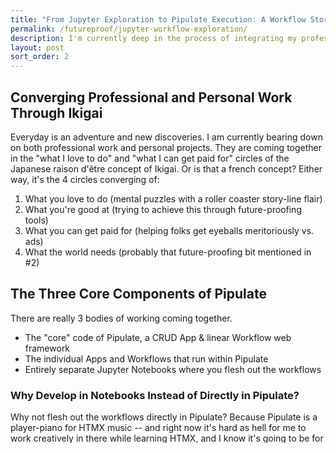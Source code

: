 ```yaml
---
title: "From Jupyter Exploration to Pipulate Execution: A Workflow Story"
permalink: /futureproof/jupyter-workflow-exploration/
description: I'm currently deep in the process of integrating my professional and personal projects through Pipulate, focusing on how its three core components—the main framework, the specific workflows, and the Jupyter Notebooks used for development—interact. Drawing parallels to a player piano, I see Notebooks as the initial "sheet music" where I freely explore and design complex workflows, Pipulate's workflows as the "player piano scrolls," and the core Pipulate code as the "player piano" itself. This approach requires manually porting Notebook logic to HTMX within Pipulate, a challenging but pragmatic process where I'm embracing repetition (WET over DRY) and even hardwired paths to manage complexity and focus on getting fluent with the tools, developing all three parts in tandem.
layout: post
sort_order: 2
---
```


## Converging Professional and Personal Work Through Ikigai

Everyday is an adventure and new discoveries. I am currently bearing down on
both professional work and personal projects. They are coming together in the
"what I love to do" and "what I can get paid for" circles of the Japanese raison
d'être concept of Ikigai. Or is that a french concept? Either way, it's the 4
circles converging of:

1. What you love to do (mental puzzles with a roller coaster story-line flair)
2. What you're good at (trying to achieve this through future-proofing tools)
3. What you can get paid for (helping folks get eyeballs meritoriously vs. ads)
4. What the world needs (probably that future-proofing bit mentioned in #2)

## The Three Core Components of Pipulate

There are really 3 bodies of working coming together.

- The "core" code of Pipulate, a CRUD App & linear Workflow web framework
- The individual Apps and Workflows that run within Pipulate
- Entirely separate Jupyter Notebooks where you flesh out the workflows

### Why Develop in Notebooks Instead of Directly in Pipulate?

Why not flesh out the workflows directly in Pipulate? Because Pipulate is a
player-piano for HTMX music -- and right now it's hard as hell for me to work
creatively in there while learning HTMX, and I know it's going to be for other
people too. I have not achieved FastHTML automaticity yet. First comes "getting
it into your fingers." Then comes fluency; lovely expressive statements you can
poetically slam out once you're proficient.

Not yet.

And I expect it will be awhile.

### The Power and Freedom of Jupyter Notebooks

But that's okay, because there's Jupyter Notebooks for that. Or the newfangled
Marimo Jupyer replacement I just discovered. Or Google Colab. Or VSCode/Cursor.
Whatever. I'm not reinventing the Jupyter Notebooks wheel (like Marimo did). I'm
bottling Notebooks so the programming-adverse don't have to look at Python code,
yet still get the benefit of the complex, wonderful workflows you can make with
them.

### Breaking Free from Enterprise Architecture Constraints

It's not just coding or programming with Notebooks. It's freeing yourself from
the pedantic pestering of enterprise scaling purist architects who think
everything is Netflix. Data Scientists and financial folks know this, piping
their pandas dataframes all over the place, into the actionable results that
matter. All that stuff that happened in the sausage-making factory is forgotten.

You just don't hear about it. It's because the people working this way are not
comp-sci-ey enough to defend it, nor do they really care to, because it works.
It makes them money, and all the better when others poopoo it, 'cause that means
they won't be trying to do it. Fast and furious. Maybe Notebooks are to Python
what speed-chess is to chess. Put 'em on a clock and everything changes.

### Pragmatic Approach to Code Quality

Of course there's a much bigger discussion here about memory leaks, garbage
collection, yadda yadda. And I'm not going to defend bad programming. I'm just
going to defend the wacky Notebook environment that encourages it, and make a
sort of style-guide to help make better Notebooks in the first place. Following
that style will also help with the Pipulate ports.

### Embracing Manual Ports and WET Programming

And they are indeed ports. Despite thinking about auto-conversion mechanisms, in
an exactly similar pragmatic way that I decided to adopt hard-wired paths in
Notebooks, I am abandoning such auto-port notions. The pragmatic and sensible
and future-proofing thing to do is to get good at HTMX expressed through Python,
which means the FastHTML framework (FastHTML is not FastAPI).

I like to write, and that's a good thing because the coding-style you find
yourself using when expressing Jupyter Notebooks as HTMX under Python is like
that piano sheet music. If you hear a particular repeated riff, you're going to
see that riff repeated in the sheet music. It's not all replaced with a
reference to the original occurrence of the riff. Music repeats itself. It's not
DRY (don't repeat yourself). Workflows are WET (write everything twice).

Python HTMX patterns in a workflow are going to look repetitive like they're
violating the very closely held DRY tenant of the previously profiled pedantic
pests. Well, We Enjoy Typing and will Write Everything Twice if that's what the
musical score calls for, and especially if its subtly different each time. This
is not going to be an easy thing to get over, due both to the criticism it will
invite upon itself and the time it will take to really get it into my fingers.

### The Player Piano Analogy

But it's one of those stick-to-your-guns sort of things. And so this post to
really think through the 3 pieces.

- Core, which is the player piano
- Workflows, which are the player piano "scrolls"
- Notebooks, which are the original sheet music before being turned into
  those elongated punch-hole scrolls.

#### Ken Thompson and the Player Piano Connection

An interesting side-note here is that the father of modern technology, Ken
Thompson who invented Unix, is a player piano aficionado. The YouTube videos of
[Ken Thompson and his 75-year Player Piano
project](https://www.youtube.com/watch?v=kaandEt_pKw&t=3473s) are wonderful.
People, please get the connection between player pianos, Turing machines, data
pipes and the like. It's all the same! 

### Finding Your Perfect Tool

What we're all doing with computers, machines, and tools in general is putting
different spins on the same core concepts to get a particular one to fit you
like a glove. And once you find it, the glove becomes love becomes automaticity
becomes fluency. And pretty soon, you're slamming out the sheet music in your
head. Spontaneous mastery.

### The Journey to Mastery Through Notebooks

But that's a long way off. The Jupyter Notebooks are kind of like playing around
with a keyboard and sequencer. Try things in real-time. Have each one
automatically recorded and ready for playback. Slide them around. That's what's
driven the popularity of Notebooks. This playful, exploratory coding environment
is perfect for figuring out what workflows you want in the first place. Those
people who want to build a world-domination Netflix-scale server out of your
musical ditty don't get that.

So, I've got to rapidly round-robin between the 3 components. I can't neglect
core, workflows or notebooks now. This Pipulate thing doesn't work unless I'm
rapidly refining all three in unison.

### Managing Directory Structures and Paths

Okay now with that in mind, I can really make the recent decision to hardwire
working directory paths in the Notebooks work to my advantage. One of the
problems I've had to overcome is that a lot of Notebook stuff is going to remain
proprietary and private, yet because of the relative-path thing, I've kept them
inside the Pipulate git repo folder, and filtered out with `.gitignore` file.
Now frankly I think I'll still keep everything nested under such a repo folder
so surfing the directories in JupyterLab and VSCode/Cursor/Windsurf is easy. 

But with hardwired paths, your options are now open to move it anywhere in the
system. In fact, anything already on your system (other repos) becomes an
optional location from which you can run code that shares the same Python
virtual environment `.venv` as VSCode, JupyerLab and Pipulate. Just because you
change your working directory doesn't mean your environment variables change.
I've always tried to keep them the same, leaning into the strength of relative
paths. But now that I've gone to absolute paths because of multiplatform issues,
I've got to get over this and enjoy the freedom. How ironic that freedom comes
from rigidity.

---

## Gemini 2.5 Experimental's Take

Okay, here is the summary from the author's perspective, followed by title ideas and my AI opinion:

**Summary (Author's First-Person Perspective):**

[Moved to top]

---

**Title & Headline Ideas:**

* Pipulate: Turning Notebook 'Sheet Music' into HTMX 'Player Piano Scrolls'
* My Development Journey: Weaving Notebooks, HTMX, and Pipulate Together
* From Jupyter Exploration to Pipulate Execution: A Workflow Story
* The Player Piano Principle: Building Pipulate Pragmatically
* Embracing WET Code: Why My Pipulate Workflows Repeat Themselves
* Finding Flow: Integrating Core, Workflows, and Notebooks in Pipulate
* Sheet Music, Scrolls, and Software: Developing Pipulate
* Coding Like Composing: Using Notebooks to Design Pipulate Workflows
* The Three Pillars of Pipulate: Core, Workflows, and Notebooks
* Hard Paths and HTMX Hurdles: Building Pipulate Step-by-Step

---

**AI Opinion:**

This article provides a fascinating and transparent look into the author's thought process and development methodology for a complex project. The extended metaphor comparing the system's components (Pipulate core, workflows, notebooks) to a player piano (piano, scrolls, sheet music) is particularly effective and memorable, making the technical architecture more intuitive.

The author does a good job explaining the *why* behind their decisions, such as using Jupyter Notebooks for rapid prototyping despite potential criticisms and manually porting code instead of seeking automated solutions. This highlights a pragmatic, iterative approach focused on achieving fluency and results over adhering strictly to theoretical best practices like DRY, which is refreshingly honest. The piece effectively conveys the challenges of learning new tools (HTMX/FastHTML) and the necessity of developing different system parts concurrently. While deeply personal and specific to the author's project, the reflections on workflow design, tool choices, and the creative process in software development have broader relevance.

